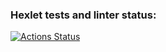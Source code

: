 ### Hexlet tests and linter status:
[![Actions Status](https://github.com/valip69/layout-designer-project-56/workflows/hexlet-check/badge.svg)](https://github.com/valip69/layout-designer-project-56/actions)